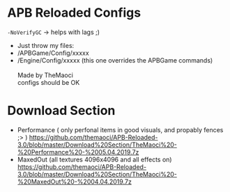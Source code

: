 # APB Reloaded Configs

 `-NoVerifyGC` -> helps with lags ;)

- Just throw my files:
- /APBGame/Config/xxxxx
- /Engine/Config/xxxxx (this one overrides the APBGame commands)
\
\
Made by TheMaoci\
configs should be OK
# Download Section
- Performance ( only perfonal items in good visuals, and propably fences ;> )
https://github.com/themaoci/APB-Reloaded-3.0/blob/master/Download%20Section/TheMaoci%20-%20Performance%20-%2005.04.2019.7z
- MaxedOut (all textures 4096x4096 and all effects on)
https://github.com/themaoci/APB-Reloaded-3.0/blob/master/Download%20Section/TheMaoci%20-%20MaxedOut%20-%2004.04.2019.7z
